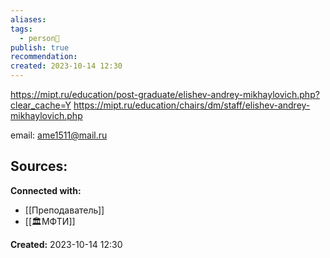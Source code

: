 ```yaml
---
aliases: 
tags:
  - person👤
publish: true
recommendation: 
created: 2023-10-14 12:30
---
```

https://mipt.ru/education/post-graduate/elishev-andrey-mikhaylovich.php?clear_cache=Y
https://mipt.ru/education/chairs/dm/staff/elishev-andrey-mikhaylovich.php

email: ame1511@mail.ru

**Sources:**
- 


**Connected with:**
- [[Преподаватель]]
- [[🏛МФТИ]]




**Created:** 2023-10-14 12:30